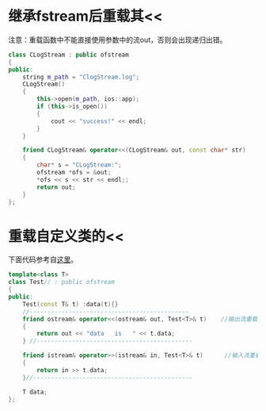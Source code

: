 # 继承fstream后重载其<<

注意：重载函数中不能直接使用参数中的流out，否则会出现递归出错。

```cpp
class CLogStream : public ofstream
{
public:
	string m_path = "ClogStream.log";
	CLogStream()
	{
		this->open(m_path, ios::app);
		if (this->is_open())
		{
			cout << "success!" << endl;
		}
	}

	friend CLogStream& operator<<(CLogStream& out, const char* str)
	{
		char* s = "CLogStream:";
		ofstream *ofs = &out;
		*ofs << s << str << endl;;
		return out;
	}
};
```

# 重载自定义类的<<

下面代码参考自[这里](http://www.cnblogs.com/xkfz007/articles/2534322.html)。

```cpp
template<class T>
class Test// : public ofstream
{
public:
	Test(const T& t) :data(t){}
	//---------------------------------------------
	friend ostream& operator<<(ostream& out, Test<T>& t)    //输出流重载声明及实现
	{
		return out << "data   is   " << t.data;
	} //--------------------------------------------

	friend istream& operator>>(istream& in, Test<T>& t)      //输入流重载声明及实现
	{
		return in >> t.data;
	}//---------------------------------------------

	T data;
};
```